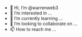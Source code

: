 - 👋 Hi, I’m @warrenweb3
- 👀 I’m interested in ...
- 🌱 I’m currently learning ...
- 💞️ I’m looking to collaborate on ...
- 📫 How to reach me ...

<!---
This repo is nothing but a battleground. Nothing but poking around and tom foolery.
--->

